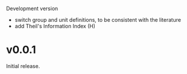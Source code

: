 Development version

* switch group and unit definitions, to be consistent with the literature
* add Theil's Information Index (H) 

v0.0.1
======

Initial release.
